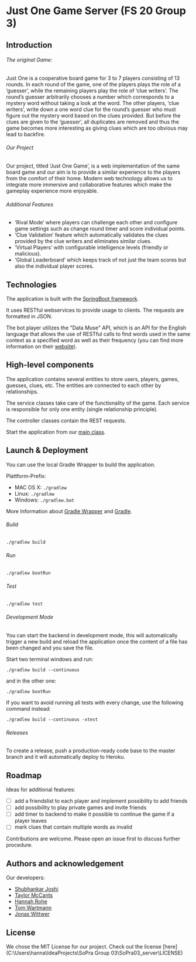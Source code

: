 # Just One Game Server (FS 20 Group 3)

## Introduction

###### The original Game:
Just One is a cooperative board game for 3 to 7 players consisting of 13 rounds. In each round of the game, one of the players plays the role of a ‘guesser’, while the remaining players play the role of ‘clue writers’. The round’s guesser arbitrarily chooses a number which corresponds to a mystery word without taking a look at the word. The other players, ‘clue writers’, write down a one word clue for the round’s guesser who must figure out the mystery word based on the clues provided. But before the clues are given to the ‘guesser’, all duplicates are removed and thus the game becomes more interesting as giving clues which are too obvious may lead to backfire.

###### Our Project
Our project, titled ‘Just One Game’, is a web implementation of the same board game and our aim is to provide a similar experience to the players from the comfort of their home. Modern web technology allows us to integrate more immersive and collaborative features which make the gameplay experience more enjoyable.

###### Additional Features
- ‘Rival Mode’ where players can challenge each other and configure game settings such as change round timer and score individual points.
- ‘Clue Validation’ feature which automatically validates the clues provided by the clue writers and eliminates similar clues.
- ‘Virtual Players’ with configurable intelligence levels (friendly or malicious).
- ‘Global Leaderboard’ which keeps track of not just the team scores but also the individual player scores.
## Technologies

The application is built with the [SpringBoot framework](https://spring.io/projects/spring-boot).

It uses RESTful webservices to provide usage to clients. The requests are formatted in JSON.

The bot player utilizes the "Data Muse" API, which is an API for the English language that allows the use of RESTful calls to find words used in the same context as a specified word as well as their frequency (you can find more information on their [website](https://www.datamuse.com/api/)).

## High-level components

The application contains several entities to store users, players, games, guesses, clues, etc. The entities are connected to each other by relationships.

The service classes take care of the functionality of the game. Each service is responsible for only one entity (single relationship principle).

The controller classes contain the REST requests. 

Start the application from our [main class](src/main/java/ch/uzh/ifi/seal/soprafs20/Application.java).

## Launch & Deployment

You can use the local Gradle Wrapper to build the application.

Plattform-Prefix:

-   MAC OS X: `./gradlew`
-   Linux: `./gradlew`
-   Windows: `./gradlew.bat`

More Information about [Gradle Wrapper](https://docs.gradle.org/current/userguide/gradle_wrapper.html) and [Gradle](https://gradle.org/docs/).

###### Build

```bash
./gradlew build
```

###### Run

```bash
./gradlew bootRun
```

###### Test

```bash
./gradlew test
```

###### Development Mode

You can start the backend in development mode, this will automatically trigger a new build and reload the application
once the content of a file has been changed and you save the file.

Start two terminal windows and run:

`./gradlew build --continuous`

and in the other one:

`./gradlew bootRun`

If you want to avoid running all tests with every change, use the following command instead:

`./gradlew build --continuous -xtest`

###### Releases
To create a release, push a production-ready code base to the master branch and it will automatically deploy to Heroku.

## Roadmap

Ideas for additional features:

- [ ] add a friendslist to each player and implement possibility to add friends
- [ ] add possibility to play private games and invite friends
- [ ] add timer to backend to make it possible to continue the game if a player leaves
- [ ] mark clues that contain multiple words as invalid

Contributions are welcome. Please open an issue first to discuss further procedure.

## Authors and acknowledgement

Our developers:

- [Shubhankar Joshi](https://github.com/ShobuXtrme)
- [Taylor McCants](https://github.com/taylor-mccants)
- [Hannah Rohe](https://github.com/hanuta27)
- [Tom Wartmann](https://github.com/TomWartm)
- [Jonas Wittwer](https://github.com/j94wittwer)

## License

We chose the MIT License for our project.
Check out the license [here](C:\Users\hanna\IdeaProjects\SoPra Group 03\SoPra03_server\LICENSE)